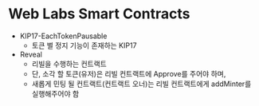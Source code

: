 # Web Labs Smart Contracts
- KIP17-EachTokenPausable
  - 토큰 별 정지 기능이 존재하는 KIP17
- Reveal
  - 리빌을 수행하는 컨트랙트
  - 단, 소각 할 토큰(유저)은 리빌 컨트랙트에 Approve를 주어야 하며,
  - 새롭게 민팅 될 컨트랙트(컨트랙트 오너)는 리빌 컨트랙트에게 addMinter를 실행해주어야 함
